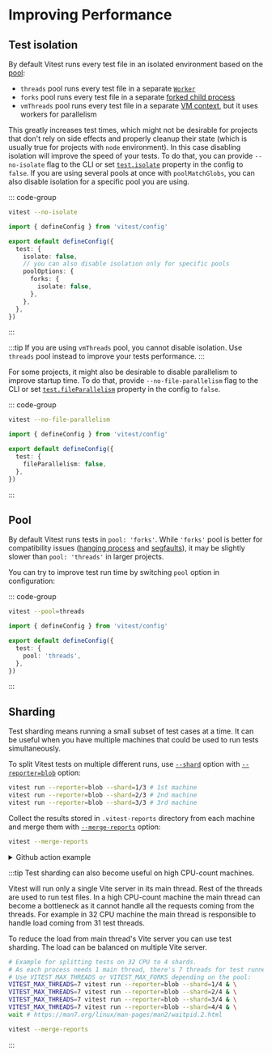 # Improving Performance

## Test isolation

By default Vitest runs every test file in an isolated environment based on the [pool](/config/#pool):

- `threads` pool runs every test file in a separate [`Worker`](https://nodejs.org/api/worker_threads.html#class-worker)
- `forks` pool runs every test file in a separate [forked child process](https://nodejs.org/api/child_process.html#child_processforkmodulepath-args-options)
- `vmThreads` pool runs every test file in a separate [VM context](https://nodejs.org/api/vm.html#vmcreatecontextcontextobject-options), but it uses workers for parallelism

This greatly increases test times, which might not be desirable for projects that don't rely on side effects and properly cleanup their state (which is usually true for projects with `node` environment). In this case disabling isolation will improve the speed of your tests. To do that, you can provide `--no-isolate` flag to the CLI or set [`test.isolate`](/config/#isolate) property in the config to `false`. If you are using several pools at once with `poolMatchGlobs`, you can also disable isolation for a specific pool you are using.

::: code-group
```bash [CLI]
vitest --no-isolate
```
```ts [vitest.config.js]
import { defineConfig } from 'vitest/config'

export default defineConfig({
  test: {
    isolate: false,
    // you can also disable isolation only for specific pools
    poolOptions: {
      forks: {
        isolate: false,
      },
    },
  },
})
```
:::

:::tip
If you are using `vmThreads` pool, you cannot disable isolation. Use `threads` pool instead to improve your tests performance.
:::

For some projects, it might also be desirable to disable parallelism to improve startup time. To do that, provide `--no-file-parallelism` flag to the CLI or set [`test.fileParallelism`](/config/#fileparallelism) property in the config to `false`.

::: code-group
```bash [CLI]
vitest --no-file-parallelism
```
```ts [vitest.config.js]
import { defineConfig } from 'vitest/config'

export default defineConfig({
  test: {
    fileParallelism: false,
  },
})
```
:::

## Pool

By default Vitest runs tests in `pool: 'forks'`. While `'forks'` pool is better for compatibility issues ([hanging process](/guide/common-errors.html#failed-to-terminate-worker) and [segfaults](/guide/common-errors.html#segfaults-and-native-code-errors)), it may be slightly slower than `pool: 'threads'` in larger projects.

You can try to improve test run time by switching `pool` option in configuration:

::: code-group
```bash [CLI]
vitest --pool=threads
```
```ts [vitest.config.js]
import { defineConfig } from 'vitest/config'

export default defineConfig({
  test: {
    pool: 'threads',
  },
})
```
:::

## Sharding

Test sharding means running a small subset of test cases at a time. It can be useful when you have multiple machines that could be used to run tests simultaneously.

To split Vitest tests on multiple different runs, use [`--shard`](/guide/cli#shard) option with [`--reporter=blob`](/guide/reporters#blob-reporter) option:

```sh
vitest run --reporter=blob --shard=1/3 # 1st machine
vitest run --reporter=blob --shard=2/3 # 2nd machine
vitest run --reporter=blob --shard=3/3 # 3rd machine
```

Collect the results stored in `.vitest-reports` directory from each machine and merge them with [`--merge-reports`](/guide/cli#merge-reports) option:

```sh
vitest --merge-reports
```

<details>
  <summary>Github action example</summary>

This setup is also used at https://github.com/vitest-tests/test-sharding.

```yaml
# Inspired from https://playwright.dev/docs/test-sharding
name: Tests
on:
  push:
    branches:
      - main
jobs:
  tests:
    runs-on: ubuntu-latest
    strategy:
      matrix:
        shardIndex: [1, 2, 3, 4]
        shardTotal: [4]
    steps:
      - uses: actions/checkout@v4
      - uses: actions/setup-node@v4
        with:
          node-version: 20

      - name: Install pnpm
        uses: pnpm/action-setup@v4

      - name: Install dependencies
        run: pnpm i

      - name: Run tests
        run: pnpm run test --reporter=blob --shard=${{ matrix.shardIndex }}/${{ matrix.shardTotal }}

      - name: Upload blob report to GitHub Actions Artifacts
        if: ${{ !cancelled() }}
        uses: actions/upload-artifact@v4
        with:
          name: blob-report-${{ matrix.shardIndex }}
          path: .vitest-reports/*
          retention-days: 1

  merge-reports:
    if: ${{ !cancelled() }}
    needs: [tests]

    runs-on: ubuntu-latest
    steps:
      - uses: actions/checkout@v4
      - uses: actions/setup-node@v4
        with:
          node-version: 20

      - name: Install pnpm
        uses: pnpm/action-setup@v4

      - name: Install dependencies
        run: pnpm i

      - name: Download blob reports from GitHub Actions Artifacts
        uses: actions/download-artifact@v4
        with:
          path: .vitest-reports
          pattern: blob-report-*
          merge-multiple: true

      - name: Merge reports
        run: npx vitest --merge-reports
```

</details>

:::tip
Test sharding can also become useful on high CPU-count machines.

Vitest will run only a single Vite server in its main thread. Rest of the threads are used to run test files.
In a high CPU-count machine the main thread can become a bottleneck as it cannot handle all the requests coming from the threads. For example in 32 CPU machine the main thread is responsible to handle load coming from 31 test threads.

To reduce the load from main thread's Vite server you can use test sharding. The load can be balanced on multiple Vite server.

```sh
# Example for splitting tests on 32 CPU to 4 shards.
# As each process needs 1 main thread, there's 7 threads for test runners (1+7)*4 = 32
# Use VITEST_MAX_THREADS or VITEST_MAX_FORKS depending on the pool:
VITEST_MAX_THREADS=7 vitest run --reporter=blob --shard=1/4 & \
VITEST_MAX_THREADS=7 vitest run --reporter=blob --shard=2/4 & \
VITEST_MAX_THREADS=7 vitest run --reporter=blob --shard=3/4 & \
VITEST_MAX_THREADS=7 vitest run --reporter=blob --shard=4/4 & \
wait # https://man7.org/linux/man-pages/man2/waitpid.2.html

vitest --merge-reports
```

:::
